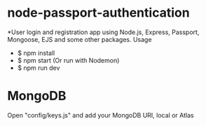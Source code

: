# node-passport-authentication
*User login and registration app using Node.js, Express, Passport, Mongoose, EJS and some other packages.
Usage
* $ npm install
* $ npm start
 (Or run with Nodemon)
* $ npm run dev

# MongoDB
Open "config/keys.js" and add your MongoDB URI, local or Atlas

